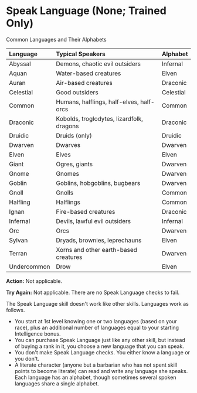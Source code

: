 # Speak Language (None; Trained Only)

Common Languages and Their Alphabets

| Language    | Typical Speakers                          | Alphabet  |
|:----------- |:----------------------------------------- |:--------- |
| Abyssal     | Demons, chaotic evil outsiders            | Infernal  |
| Aquan       | Water-based creatures                     | Elven     |
| Auran       | Air-based creatures                       | Draconic  |
| Celestial   | Good outsiders                            | Celestial |
| Common      | Humans, halflings, half-elves, half-orcs  | Common    |
| Draconic    | Kobolds, troglodytes, lizardfolk, dragons | Draconic  |
| Druidic     | Druids (only)                             | Druidic   |
| Dwarven     | Dwarves                                   | Dwarven   |
| Elven       | Elves                                     | Elven     |
| Giant       | Ogres, giants                             | Dwarven   |
| Gnome       | Gnomes                                    | Dwarven   |
| Goblin      | Goblins, hobgoblins, bugbears             | Dwarven   |
| Gnoll       | Gnolls                                    | Common    |
| Halfling    | Halflings                                 | Common    |
| Ignan       | Fire-based creatures                      | Draconic  |
| Infernal    | Devils, lawful evil outsiders             | Infernal  |
| Orc         | Orcs                                      | Dwarven   |
| Sylvan      | Dryads, brownies, leprechauns             | Elven     |
| Terran      | Xorns and other earth-based creatures     | Dwarven   |
| Undercommon | Drow                                      | Elven     |

**Action:** Not applicable.

**Try Again:** Not applicable. There are no Speak Language checks to fail.

The Speak Language skill doesn't work like other skills. Languages work as follows.

* You start at 1st level knowing one or two languages (based on your race), plus an additional number of languages equal to your starting Intelligence bonus.
* You can purchase Speak Language just like any other skill, but instead of buying a rank in it, you choose a new language that you can speak.
* You don't make Speak Language checks. You either know a language or you don't.
* A literate character (anyone but a barbarian who has not spent skill points to become literate) can read and write any language she speaks. Each language has an alphabet, though sometimes several spoken languages share a single alphabet.
